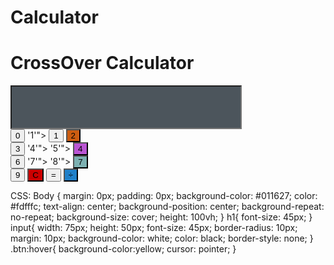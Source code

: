 # Calculator
<!DOCTYPE html>
<html lang="en">
<head>
<meta charset="UTF-8">
<meta name="viewport" content="width=device-width, initial-scale=1.0">
<title>CrossOver Calculator</title>
<link rel="stylesheet" href="styles.css">
</head>
<body>
<h1>CrossOver Calculator</h1>
<form action="" name="clc">
<input type="text" name="display" style="width: 370px; height: 70px;
background-color: #4c555c; color: white;"><br>
<input class="btn" type="button" value="0" onclick="clc.display.value +=
'0'">
'1'">
<input class="btn" type="button" value="1" onclick="clc.display.value +=
'2'">
<input class="btn" type="button" value="2" onclick="clc.display.value +=
<input class="btn" type="button" value="+" onclick="clc.display.value +=
'+'" style=" background-color: #cc5c11;"><br>
<input class="btn" type="button" value="3" onclick="clc.display.value +=
'3'">
'4'">
'5'">
<input class="btn" type="button" value="4" onclick="clc.display.value +=
<input class="btn" type="button" value="5" onclick="clc.display.value +=
<input class="btn" type="button" value="-" onclick="clc.display.value += '-
'" style="background-color: #ba55d3;"><br>
<input class="btn" type="button" value="6" onclick="clc.display.value +=
'6'">
'7'">
'8'">
<input class="btn" type="button" value="7" onclick="clc.display.value +=
<input class="btn" type="button" value="8" onclick="clc.display.value +=
<input class="btn" type="button" value="*" onclick="clc.display.value +=
'*'" style="background-color: #7db1b2;"><br>
<input class="btn" type="button" value="9" onclick="clc.display.value +=
'9'">
<input class="btn" type="button" value="C" onclick="clc.display.value =''"
style="background-color:#cc0000;">
<input class="btn" type="button" value="=" onclick="clc.display.value
=eval(clc.display.value)">
<input class="btn" type="button" value="&#247;"
onclick="clc.display.value += '/'" style="background-color: #1f80c9;">
</form>
</body>
</html>
CSS:
Body {
margin: 0px;
padding: 0px;
background-color: #011627;
color: #fdfffc;
text-align: center;
background-position: center;
background-repeat: no-repeat;
background-size: cover;
height: 100vh;
}
h1{
font-size: 45px;
}
input{
width: 75px;
height: 50px;
font-size: 45px;
border-radius: 10px;
margin: 10px;
background-color: white;
color: black;
border-style: none;
}
.btn:hover{
background-color:yellow;
cursor: pointer;
}
